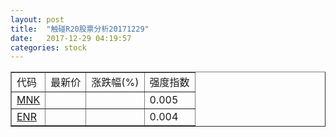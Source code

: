 ```yaml
---
layout: post
title:  "触碰R20股票分析20171229"
date:   2017-12-29 04:19:57
categories: stock
---
```

<script type="text/javascript">
var stockList = []
stockList.push('gb_mnk');
stockList.push('gb_enr');
</script>

<table border="1">
 <tr>
 <td>代码</td>
  <td>最新价</td>
  <td>涨跌幅(%)</td>
 <td>强度指数</td>
</tr>
  <tr id="mnk"><td><a href="http://stock.finance.sina.com.cn/usstock/quotes/MNK.html" target="_blank">MNK</a></td><td></td><td></td><td>0.005</td></tr>
  <tr id="enr"><td><a href="http://stock.finance.sina.com.cn/usstock/quotes/ENR.html" target="_blank">ENR</a></td><td></td><td></td><td>0.004</td></tr>
</table>
